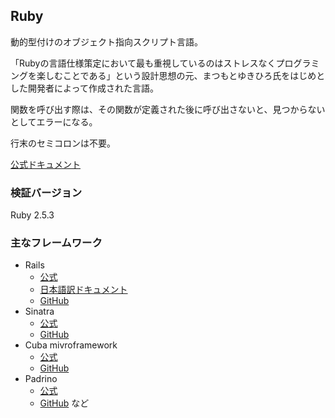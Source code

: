 ## Ruby
動的型付けのオブジェクト指向スクリプト言語。

「Rubyの言語仕様策定において最も重視しているのはストレスなくプログラミングを楽しむことである」という設計思想の元、まつもとゆきひろ氏をはじめとした開発者によって作成された言語。

関数を呼び出す際は、その関数が定義された後に呼び出さないと、見つからないとしてエラーになる。

行末のセミコロンは不要。

[公式ドキュメント](https://www.ruby-lang.org/ja/documentation/)

### 検証バージョン
Ruby 2.5.3

### 主なフレームワーク
- Rails
  - [公式](https://rubyonrails.org/)
  - [日本語訳ドキュメント](http://railsdoc.com/)
  - [GitHub](https://github.com/rails/rails)
- Sinatra
  - [公式](http://sinatrarb.com/)
  - [GitHub](https://github.com/sinatra/sinatra)
- Cuba mivroframework
  - [公式](http://cuba.is/)
  - [GitHub](https://github.com/soveran/cuba)
- Padrino
  - [公式](http://padrinorb.com/)
  - [GitHub](https://github.com/padrino/padrino-framework)
など